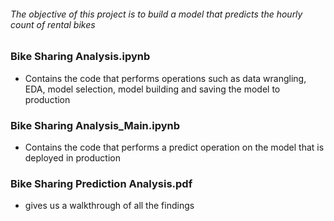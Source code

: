 ###### The objective of this project is to build a model that predicts the hourly count of rental bikes

### Bike Sharing Analysis.ipynb
-	Contains the code that performs operations such as data wrangling, EDA, model selection, model building and saving the model to production

### Bike Sharing Analysis_Main.ipynb
-	Contains the code that performs a predict operation on the model that is deployed in production

### Bike Sharing Prediction Analysis.pdf
- gives us a walkthrough of all the findings
